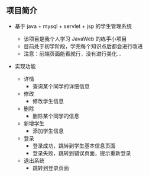 ## 项目简介

- 基于 java + mysql + servlet + jsp 的学生管理系统
  - 该项目是我个人学习 JavaWeb 的练手小项目
  - 目前处于初学阶段，学完每个知识点后都会进行改进
  - 注意：前端页面能看就行，没有进行美化...

- 实现功能
  - 详情
    - 查询某个同学的详细信息
  - 修改
    - 修改学生信息
  - 删除
    - 删除某个同学的信息
  - 新增学生
    - 添加学生信息
  - 登录
    - 登录成功，跳转到学生基本信息页面
    - 登录失败，跳转到错误页面，提示重新登录
  - 退出系统
    - 跳转到登录页面
